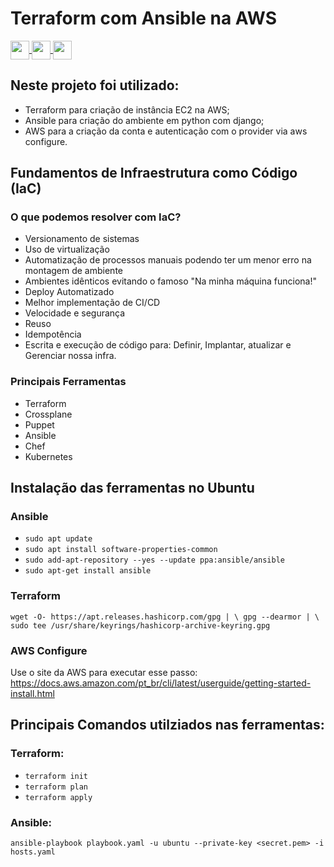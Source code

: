 # Terraform com Ansible na AWS
<div>
    <a href="https://docs.ansible.com/ansible/latest/installation_guide/intro_installation.html">
        <img src="https://cdn.jsdelivr.net/gh/devicons/devicon/icons/ansible/ansible-original.svg" width="30" height="30" align="center"/>
    </a>
    <a href="https://www.terraform.io/">
        <img src="https://cdn.jsdelivr.net/gh/devicons/devicon/icons/terraform/terraform-original.svg" width="30" height="30" align="center"/>
    </a>
    <a href="https://aws.amazon.com/pt/?nc2=h_lg">
        <img src="https://cdn.jsdelivr.net/gh/devicons/devicon/icons/amazonwebservices/amazonwebservices-plain-wordmark.svg" width="30" height="30" align="center" />
    </a>
</div>


## Neste projeto foi utilizado:
- Terraform para criação de instância EC2 na AWS;
- Ansible para criação do ambiente em python com django;
- AWS para a criação da conta e autenticação com o provider via aws configure.

## Fundamentos de Infraestrutura como Código (IaC) 
### O que podemos resolver com IaC?

- Versionamento de sistemas
- Uso de virtualização 
- Automatização de processos manuais podendo ter um menor erro na montagem de ambiente
- Ambientes idênticos evitando o famoso "Na minha máquina funciona!"
- Deploy Automatizado
- Melhor implementação de CI/CD
- Velocidade e segurança
- Reuso
- Idempotência
- Escrita e execução de código para: Definir, Implantar, atualizar e Gerenciar nossa infra.
### Principais Ferramentas

- Terraform 
- Crossplane
- Puppet
- Ansible
- Chef
- Kubernetes

## Instalação das ferramentas no Ubuntu

### Ansible


 - `sudo apt update`
 - `sudo apt install software-properties-common`
 - `sudo add-apt-repository --yes --update ppa:ansible/ansible`
 - `sudo apt-get install ansible`


### Terraform
`
wget -O- https://apt.releases.hashicorp.com/gpg | \
gpg --dearmor | \
sudo tee /usr/share/keyrings/hashicorp-archive-keyring.gpg
`
### AWS Configure

Use o site da AWS para executar esse passo:
https://docs.aws.amazon.com/pt_br/cli/latest/userguide/getting-started-install.html

## Principais Comandos utilziados nas ferramentas:
### Terraform:
- `terraform init `
- `terraform plan `
- `terraform apply `

### Ansible:
`ansible-playbook playbook.yaml -u ubuntu --private-key <secret.pem> -i hosts.yaml`
